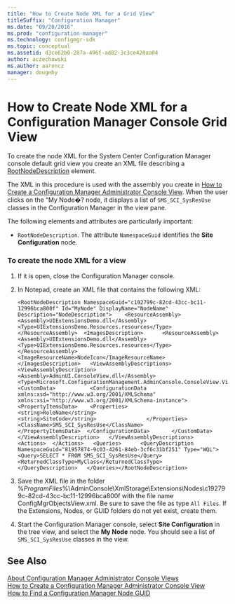 ```yaml
---
title: "How to Create Node XML for a Grid View"
titleSuffix: "Configuration Manager"
ms.date: "09/20/2016"
ms.prod: "configuration-manager"
ms.technology: configmgr-sdk
ms.topic: conceptual
ms.assetid: d3ce62b0-287a-496f-ad82-3c3ce420aa04
author: aczechowski
ms.author: aaroncz
manager: dougeby
---
```

# How to Create Node XML for a Configuration Manager Console Grid View
To create the node XML for the System Center Configuration Manager console default grid view you create an XML file describing a [RootNodeDescription](https://msdn.microsoft.com/library/microsoft.configurationmanagement.adminconsole.schema.rootnodedescription.aspx) element.  

 The XML in this procedure is used with the assembly you create in [How to Create a Configuration Manager Administrator Console View](../../../../develop/core/servers/console/how-to-create-a-configuration-manager-console-custom-view.md).  When the user clicks on the “My Node�? node, it displays a list of `SMS_SCI_SysResUse` classes in the Configuration Manager in the view pane.  

 The following elements and attributes are particularly important:  

-   `RootNodeDescription`. The attribute `NamespaceGuid` identifies the **Site Configuration** node.  

### To create the node XML for a view  

1.  If it is open, close the Configuration Manager console.  

2.  In Notepad, create an XML file that contains the following XML:  

    ```  
    <RootNodeDescription NamespaceGuid="c192799c-82cd-43cc-bc11-12996bca800f" Id="MyNode" DisplayName="NodeName" Description="NodeDescription">    <ResourceAssembly>        <Assembly>UIExtensionsDemo.dll</Assembly>        <Type>UIExtensionsDemo.Resources.resources</Type>    </ResourceAssembly>  <ImagesDescription>      <ResourceAssembly>         <Assembly>UIExtensionsDemo.dll</Assembly>          <Type>UIExtensionsDemo.Resources.resources</Type>      </ResourceAssembly>     <ImageResourceName>NodeIcon</ImageResourceName>   </ImagesDescription>   <ViewAssemblyDescriptions>      <ViewAssemblyDescription>         <Assembly>AdminUI.ConsoleView.dll</Assembly>         <Type>Microsoft.ConfigurationManagement.AdminConsole.ConsoleView.ViewDescription</Type>    <CustomData>           <ConfigurationData xmlns:xsd="http://www.w3.org/2001/XMLSchema" xmlns:xsi="http://www.w3.org/2001/XMLSchema-instance">             <PropertyItemsData>    <Properties>                    <string>RoleName</string>                  <string>SiteCode</string>                </Properties>                <ClassName>SMS_SCI_SysResUse</ClassName>                </PropertyItemsData>  </ConfigurationData>       </CustomData>     </ViewAssemblyDescription>   </ViewAssemblyDescriptions>   <Actions>  </Actions>   <Queries>      <QueryDescription NamespaceGuid="81957874-9c03-4261-84eb-3cf6c31bf251" Type="WQL">         <Query>SELECT * FROM SMS_SCI_SysResUse</Query>         <ReturnedClassType>MyClass</ReturnedClassType>      </QueryDescription>   </Queries></RootNodeDescription>  
    ```  

3.  Save the XML file in the folder %*ProgramFiles*%\AdminConsole\XmlStorage\Extensions\Nodes\c192799c-82cd-43cc-bc11-12996bca800f with the file name ConfigMgrObjectsView.xml. Be sure to save the file as type `All Files`. If the Extensions, Nodes, or GUID folders do not yet exist, create them.  

4.  Start the Configuration Manager console, select **Site Configuration** in the tree view, and select the **My Node** node. You should see a list of `SMS_SCI_SysResUse` classes in the view.  

## See Also  
 [About Configuration Manager Administrator Console Views](../../../../develop/core/servers/console/about-configuration-manager-console-views.md)   
 [How to Create a Configuration Manager Administrator Console View](../../../../develop/core/servers/console/how-to-create-a-configuration-manager-console-custom-view.md)   
 [How to Find a Configuration Manager Node GUID](../../../../develop/core/servers/console/how-to-find-a-configuration-manager-console-node-guid.md)
